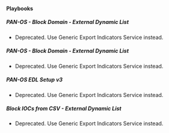 
#### Playbooks
##### PAN-OS - Block Domain - External Dynamic List
- Deprecated. Use Generic Export Indicators Service instead.
##### PAN-OS - Block Domain - External Dynamic List
- Deprecated. Use Generic Export Indicators Service instead.
##### PAN-OS EDL Setup v3
- Deprecated. Use Generic Export Indicators Service instead.
##### Block IOCs from CSV - External Dynamic List
- Deprecated. Use Generic Export Indicators Service instead.
